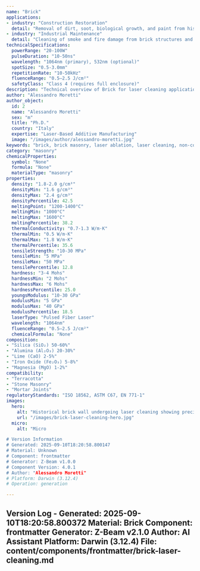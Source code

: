```yaml
---
name: "Brick"
applications:
- industry: "Construction Restoration"
  detail: "Removal of dirt, soot, biological growth, and paint from historical brick masonry"
- industry: "Industrial Maintenance"
  detail: "Cleaning of smoke and fire damage from brick structures and chimneys"
technicalSpecifications:
  powerRange: "20-100W"
  pulseDuration: "10-50ns"
  wavelength: "1064nm (primary), 532nm (optional)"
  spotSize: "0.5-3.0mm"
  repetitionRate: "10-50kHz"
  fluenceRange: "0.5–2.5 J/cm²"
  safetyClass: "Class 4 (requires full enclosure)"
description: "Technical overview of Brick for laser cleaning applications, including optimal 1064nm wavelength interaction with mineral surfaces, and industrial applications in masonry restoration."
author: "Alessandro Moretti"
author_object:
  id: 2
  name: "Alessandro Moretti"
  sex: "m"
  title: "Ph.D."
  country: "Italy"
  expertise: "Laser-Based Additive Manufacturing"
  image: "/images/author/alessandro-moretti.jpg"
keywords: "brick, brick masonry, laser ablation, laser cleaning, non-contact cleaning, pulsed fiber laser, surface contamination removal, historical restoration, masonry cleaning, soot removal"
category: "masonry"
chemicalProperties:
  symbol: "None"
  formula: "None"
  materialType: "masonry"
properties:
  density: "1.8-2.0 g/cm³"
  densityMin: "1.6 g/cm³"
  densityMax: "2.4 g/cm³"
  densityPercentile: 42.5
  meltingPoint: "1200-1400°C"
  meltingMin: "1000°C"
  meltingMax: "1600°C"
  meltingPercentile: 38.2
  thermalConductivity: "0.7-1.3 W/m·K"
  thermalMin: "0.5 W/m·K"
  thermalMax: "1.8 W/m·K"
  thermalPercentile: 35.6
  tensileStrength: "10-30 MPa"
  tensileMin: "5 MPa"
  tensileMax: "50 MPa"
  tensilePercentile: 12.8
  hardness: "3-4 Mohs"
  hardnessMin: "2 Mohs"
  hardnessMax: "6 Mohs"
  hardnessPercentile: 25.0
  youngsModulus: "10-30 GPa"
  modulusMin: "5 GPa"
  modulusMax: "40 GPa"
  modulusPercentile: 18.5
  laserType: "Pulsed Fiber Laser"
  wavelength: "1064nm"
  fluenceRange: "0.5–2.5 J/cm²"
  chemicalFormula: "None"
composition:
- "Silica (SiO₂) 50-60%"
- "Alumina (Al₂O₃) 20-30%"
- "Lime (CaO) 2-5%"
- "Iron Oxide (Fe₂O₃) 5-8%"
- "Magnesia (MgO) 1-2%"
compatibility:
- "Terracotta"
- "Stone Masonry"
- "Mortar Joints"
regulatoryStandards: "ISO 18562, ASTM C67, EN 771-1"
images:
  hero:
    alt: "Historical brick wall undergoing laser cleaning showing precise contamination removal"
    url: "/images/brick-laser-cleaning-hero.jpg"
  micro:
    alt: "Micro

# Version Information
# Generated: 2025-09-10T18:20:58.800147
# Material: Unknown
# Component: frontmatter
# Generator: Z-Beam v1.0.0
# Component Version: 4.0.1
# Author: "Alessandro Moretti"
# Platform: Darwin (3.12.4)
# Operation: generation

---
```

Version Log - Generated: 2025-09-10T18:20:58.800372
Material: Brick
Component: frontmatter
Generator: Z-Beam v2.1.0
Author: AI Assistant
Platform: Darwin (3.12.4)
File: content/components/frontmatter/brick-laser-cleaning.md
---